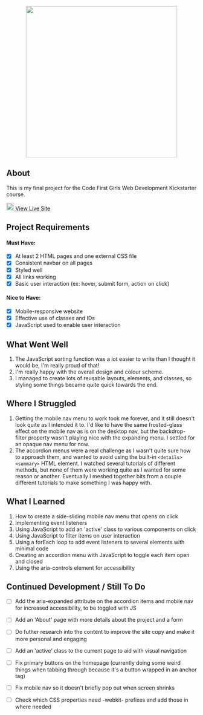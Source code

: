 <p align="center"> <img src="https://user-images.githubusercontent.com/104512014/182873126-7dd146c4-9134-439a-9af6-b057e8139831.png" width="400px"/> </p>

## About
This is my final project for the Code First Girls Web Development Kickstarter course. 

<img src="https://github.com/FortAwesome/Font-Awesome/blob/6.x/svgs/solid/arrow-up-right-from-square.svg" width="20" height="20">[ View Live Site](https://emmaclarem.github.io/ok-bloomer/)


## Project Requirements 
#### Must Have:
- [x] At least 2 HTML pages and one external CSS file
- [x] Consistent navbar on all pages 
- [x] Styled well
- [x] All links working
- [x] Basic user interaction (ex: hover, submit form, action on click)
#### Nice to Have:
- [x] Mobile-responsive website
- [x] Effective use of classes and IDs
- [x] JavaScript used to enable user interaction

## What Went Well
1. The JavaScript sorting function was a lot easier to write than I thought it would be, I'm really proud of that!
2. I'm really happy with the overall design and colour scheme.
3. I managed to create lots of reusable layouts, elements, and classes, so styling some things became quite quick towards the end.

## Where I Struggled
1. Getting the mobile nav menu to work took me forever, and it still doesn't look quite as I intended it to. I'd like to have the same frosted-glass effect on the mobile nav as is on the desktop nav, but the backdrop-filter property wasn't playing nice with the expanding menu. I settled for an opaque nav menu for now.
2. The accordion menus were a real challenge as I wasn't quite sure how to approach them, and wanted to avoid using the built-in ```<details><summary>``` HTML element. I watched several tutorials of different methods, but none of them were working quite as I wanted for some reason or another. Eventually I meshed together bits from a couple different tutorials to make something I was happy with.

## What I Learned
1. How to create a side-sliding mobile nav menu that opens on click
2. Implementing event listeners
3. Using JavaScript to add an 'active' class to various components on click
4. Using JavaScript to filter items on user interaction
5. Using a forEach loop to add event listeners to several elements with minimal code
6. Creating an accordion menu with JavaScript to toggle each item open and closed
7. Using the aria-controls element for accessibility

## Continued Development / Still To Do
- [ ] Add the aria-expanded attribute on the accordion items and mobile nav for increased accessibility, to be toggled with JS
- [ ] Add an 'About' page with more details about the project and a form
- [ ] Do futher research into the content to improve the site copy and make it more personal and engaging
- [ ] Add an 'active' class to the current page to aid with visual navigation
- [ ] Fix primary buttons on the homepage (currently doing some weird things when tabbing through because it's a button wrapped in an anchor tag)
- [ ] Fix mobile nav so it doesn't briefly pop out when screen shrinks
- [ ] Check which CSS properties need -webkit- prefixes and add those in where needed

